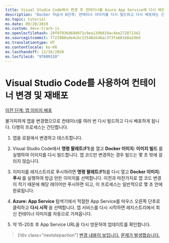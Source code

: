 ```yaml
---
title: Visual Studio Code에서 변경 후 컨테이너를 Azure App Service에 다시 배포
description: 'Docker 자습서 6단계: 컨테이너 이미지를 다시 빌드하고 다시 배포하는 간단한 단계'
ms.topic: tutorial
ms.date: 09/20/2019
ms.custom: devx-track-js
ms.openlocfilehash: 29f07936d69d971c9ea139b019ac4ee272871342
ms.sourcegitcommit: f723980ade4cbc13548a5d8ac3f3fa681b8a2dbd
ms.translationtype: HT
ms.contentlocale: ko-KR
ms.lasthandoff: 12/16/2020
ms.locfileid: "97609310"
---
```

# <a name="make-changes-and-redeploy-a-container-using-visual-studio-code"></a>Visual Studio Code를 사용하여 컨테이너 변경 및 재배포

[이전 단계: 앱 이미지 배포](tutorial-vscode-docker-node-05.md)

불가피하게 앱을 변경했으므로 컨테이너를 여러 번 다시 빌드하고 다시 배포하게 됩니다. 다행히 프로세스는 간단합니다.

1. 앱을 로컬에서 변경하고 테스트합니다.

1. Visual Studio Code에서 **명령 팔레트**(**F1**)를 열고 **Docker 이미지: 이미지 빌드** 를 실행하여 이미지를 다시 빌드합니다. 앱 코드만 변경하는 경우 빌드는 몇 초 밖에 걸리지 않습니다.

1. 이미지를 레지스트리로 푸시하려면 **명령 팔레트**(**F1**)를 다시 열고 **Docker 이미지: 푸시** 를 실행하여 방금 만든 이미지를 선택합니다. 이전과 마찬가지로 앱 코드 변경이 적기 때문에 해당 레이어만 푸시하면 되고, 이 프로세스는 일반적으로 몇 초 안에 완료됩니다.

1. **Azure: App Service** 탐색기에서 적절한 App Service를 마우스 오른쪽 단추로 클릭하고 **다시 시작** 을 선택합니다. 앱 서비스를 다시 시작하면 레지스트리에서 최신 컨테이너 이미지를 자동으로 가져옵니다.

1. 약 15-20초 후 App Service URL을 다시 방문하여 업데이트를 확인합니다.

> [!div class="nextstepaction"]
> [변경 내용이 보입니다.](tutorial-vscode-docker-node-07.md) [문제가 발생했습니다.](https://www.research.net/r/PWZWZ52?tutorial=node-deployment-docker-extension&step=deploy-changes)
